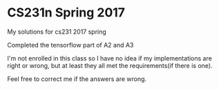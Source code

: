 # CS231n Spring 2017
My solutions for cs231 2017 spring 

Completed the tensorflow part of A2 and A3

I'm not enrolled in this class so I have no idea if my implementations are right or wrong, but at least they all met the requirements(if there is one).

Feel free to correct me if the answers are wrong.
